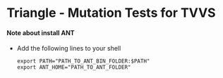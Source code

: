 # Triangle - Mutation Tests for TVVS

#### Note about install ANT
* Add the following lines to your shell
    ```
    export PATH="PATH_TO_ANT_BIN_FOLDER:$PATH"
    export ANT_HOME="PATH_TO_ANT_FOLDER"
    ```
